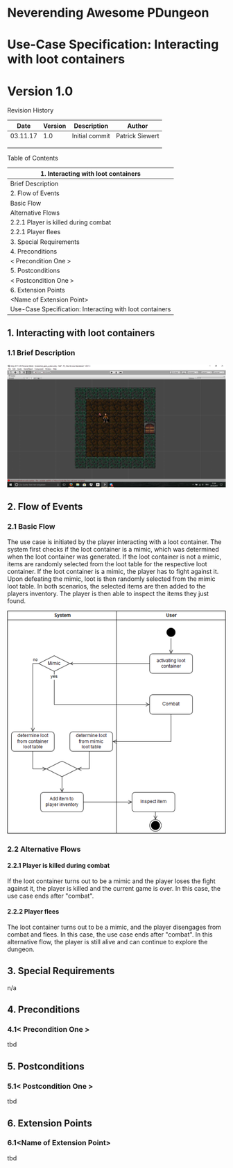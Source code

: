 
# Neverending Awesome PDungeon

# Use-Case Specification: Interacting with loot containers

# Version 1.0

Revision History

| **Date** | **Version** | **Description** | **Author** |
| --- | --- | --- | --- |
| 03.11.17 | 1.0 | Initial commit | Patrick Siewert |
|   |   |   |   |
|   |   |   |   |
|   |   |   |   |

Table of Contents

| 1.        Interacting with loot containers        |
| --- |
|         Brief Description        |
| 2.        Flow of Events        |
|         Basic Flow        |
|         Alternative Flows        |
| 2.2.1        Player is killed during combat        |
| 2.2.1        Player flees       |
| 3.        Special Requirements        |
| 4.        Preconditions        |
|         &lt; Precondition One &gt;        |
| 5.        Postconditions        |
|         &lt; Postcondition One &gt;        |
| 6.        Extension Points        |
|         &lt;Name of Extension Point&gt;        |
| Use-Case Specification: Interacting with loot containers |

 ## 1. Interacting with loot containers
 
 ### 1.1 Brief Description

<img src = "https://raw.githubusercontent.com/AdrianSchneble/nap/master/usecases/Screenshot_interact_with_items.png">

## 2. Flow of Events
### 2.1 Basic Flow

The use case is initiated by the player interacting with a loot container. The system first checks if the loot container is a mimic, which was determined when the loot container was generated. If the loot container is not a mimic, items are randomly selected from the loot table for the respective loot container. If the loot container is a mimic, the player has to fight against it. Upon defeating the mimic, loot is then randomly selected from the mimic loot table. In both scenarios, the selected items are then added to the players inventory. The player is then able to inspect the items they just found. 

<img src="https://raw.githubusercontent.com/AdrianSchneble/nap/master/usecases/UC_InteractWithLootContainers_ActivityDiagram.png">

### 2.2 Alternative Flows
#### 2.2.1 Player is killed during combat

If the loot container turns out to be a mimic and the player loses the fight against it, the player is killed and the current game is over. In this case, the use case ends after "combat".

#### 2.2.2 Player flees

The loot container turns out to be a mimic, and the player disengages from combat and flees. In this case, the use case ends after "combat". In this alternative flow, the player is still alive and can continue to explore the dungeon. 

## 3. Special Requirements

n/a

## 4. Preconditions

### 4.1&lt; Precondition One &gt;

tbd

## 5. Postconditions

### 5.1&lt; Postcondition One &gt;

tbd

## 6. Extension Points

### 6.1&lt;Name of Extension Point&gt;

tbd

